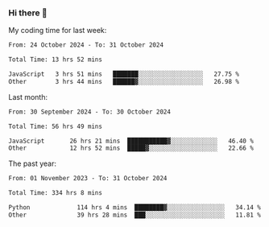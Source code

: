 ### Hi there 👋

My coding time for last week:

<!--START_SECTION:week-->

```txt
From: 24 October 2024 - To: 31 October 2024

Total Time: 13 hrs 52 mins

JavaScript   3 hrs 51 mins   ███████░░░░░░░░░░░░░░░░░░   27.75 %
Other        3 hrs 44 mins   ██████▓░░░░░░░░░░░░░░░░░░   26.98 %
```

<!--END_SECTION:week-->

Last month:

<!--START_SECTION:month-->

```txt
From: 30 September 2024 - To: 30 October 2024

Total Time: 56 hrs 49 mins

JavaScript       26 hrs 21 mins  ███████████▓░░░░░░░░░░░░░   46.40 %
Other            12 hrs 52 mins  █████▓░░░░░░░░░░░░░░░░░░░   22.66 %
```

<!--END_SECTION:month-->

The past year:

<!--START_SECTION:year-->

```txt
From: 01 November 2023 - To: 31 October 2024

Total Time: 334 hrs 8 mins

Python             114 hrs 4 mins  ████████▓░░░░░░░░░░░░░░░░   34.14 %
Other              39 hrs 28 mins  ███░░░░░░░░░░░░░░░░░░░░░░   11.81 %
```

<!--END_SECTION:year-->
